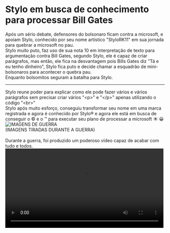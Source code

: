 <html lang="pt-br">
<head>
    <meta charset="UTF-8">
    <meta http-equiv="X-UA-Compatible" content="IE=edge">
    <meta name="viewport" content="width=device-width, initial-scale=1.0">
    <title>Stylo vs Bill gates (entenda o caso)</title>
</head>
<body>
    <h1>Stylo em busca de conhecimento para processar Bill Gates</h1>
<p>Após um sério debate, defensores do bolsonaro ficam contra a microsoft, e apoiam Stylo, conhecido por seu nome artístico "StyloRK11" em sua jornada para quebrar a microsoft no pau.<br> Stylo muito puto, faz uso de sua nota 10 em interpretação de texto para argumentação contra Bill Gates, segundo Stylo, ele é capaz de criar parágrafos, mas então, ele fica na desvantagem pois Bills Gates diz "Tá e eu tenho dinheiro", Stylo fica puto e decide chamar a esquadrão de mini-bolsonaros para acontecer o quebra pau. <br>
    Enquanto bolsomitos seguram a batalha para Stylo. 
    <hr>Stylo reune poder para explicar como ele pode fazer vários e vários parágrafos sem precisar criar vários "&lt;p&gt;" e "&lt;/p&gt;" apenas utilizando o código "&lt;br&gt;"
    <br> Stylo após muito esforço, conseguiu transformar seu nome em uma marca registrada e agora é conhecido por Stylo&reg; e agora ele está em busca de conseguir o &copy; e o &trade; para executar seu plano de processar a microsoft &#9728; 😀
<img align="center" alt="IMAGENS DE GUERRA" src="https://cdn.discordapp.com/attachments/940798829987516506/941404201915908116/unknown.png"/>
<br>(IMAGENS TIRADAS DURANTE A GUERRA)
<br>
<br> Durante a guerra, foi produzido um poderoso vídeo capaz de acabar com tudo e todos.
<br><video align="center" width="500" alt="carros poderosos" src="https://cdn.discordapp.com/attachments/940798829987516506/941415129571012698/carros2_-_Copia.webm"controls>

</body>
</html>
